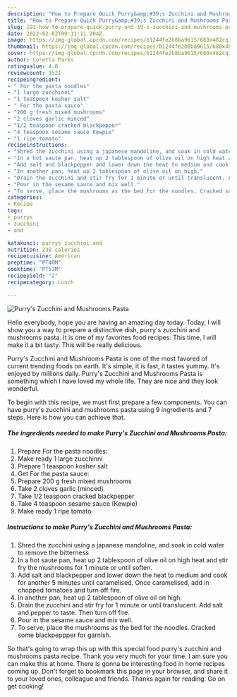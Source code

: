 ```yaml
---
description: "How to Prepare Quick Purry&amp;#39;s Zucchini and Mushrooms Pasta"
title: "How to Prepare Quick Purry&amp;#39;s Zucchini and Mushrooms Pasta"
slug: 191-how-to-prepare-quick-purry-and-39-s-zucchini-and-mushrooms-pasta
date: 2022-02-02T09:11:11.204Z
image: https://img-global.cpcdn.com/recipes/b1244fe2b8ba9615/680x482cq70/purrys-zucchini-and-mushrooms-pasta-recipe-main-photo.jpg
thumbnail: https://img-global.cpcdn.com/recipes/b1244fe2b8ba9615/680x482cq70/purrys-zucchini-and-mushrooms-pasta-recipe-main-photo.jpg
cover: https://img-global.cpcdn.com/recipes/b1244fe2b8ba9615/680x482cq70/purrys-zucchini-and-mushrooms-pasta-recipe-main-photo.jpg
author: Loretta Parks
ratingvalue: 4.8
reviewcount: 9521
recipeingredient:
- " For the pasta noodles"
- "1 large zucchinni"
- "1 teaspoon kosher salt"
- " For the pasta sauce"
- "200 g fresh mixed mushrooms"
- "2 cloves garlic minced"
- "1/2 teaspoon cracked blackpepper"
- "4 teaspoon sesame sauce Kewpie"
- "1 ripe tomato"
recipeinstructions:
- "Shred the zucchini using a japanese mandoline, and soak in cold water to remove the bitterness"
- "In a hot saute pan, heat up 2 tablespoon of olive oil on high heat and stir fry the mushrooms for 1 minute or until soften."
- "Add salt and blackpepper and lower down the heat to medium and cook for another 5 minutes until caramelised. Once caramelised, add in chopped tomatoes and turn off fire."
- "In another pan, heat up 2 tablespoon of olive oil on high."
- "Drain the zucchini and stir fry for 1 minute or until translucent. Add salt and pepper to taste. Then turn off fire."
- "Pour in the sesame sauce and mix well."
- "To serve, place the mushrooms as the bed for the noodles. Cracked some blackpeppper for garnish."
categories:
- Recipe
tags:
- purrys
- zucchini
- and

katakunci: purrys zucchini and 
nutrition: 238 calories
recipecuisine: American
preptime: "PT40M"
cooktime: "PT57M"
recipeyield: "2"
recipecategory: Lunch

---
```



![Purry&#39;s Zucchini and Mushrooms Pasta](https://img-global.cpcdn.com/recipes/b1244fe2b8ba9615/680x482cq70/purrys-zucchini-and-mushrooms-pasta-recipe-main-photo.jpg)

Hello everybody, hope you are having an amazing day today. Today, I will show you a way to prepare a distinctive dish, purry&#39;s zucchini and mushrooms pasta. It is one of my favorites food recipes. This time, I will make it a bit tasty. This will be really delicious.



Purry&#39;s Zucchini and Mushrooms Pasta is one of the most favored of current trending foods on earth. It's simple, it is fast, it tastes yummy. It's enjoyed by millions daily. Purry&#39;s Zucchini and Mushrooms Pasta is something which I have loved my whole life. They are nice and they look wonderful.


To begin with this recipe, we must first prepare a few components. You can have purry&#39;s zucchini and mushrooms pasta using 9 ingredients and 7 steps. Here is how you can achieve that.

<!--inarticleads1-->

##### The ingredients needed to make Purry&#39;s Zucchini and Mushrooms Pasta:

1. Prepare  For the pasta noodles:
1. Make ready 1 large zucchinni
1. Prepare 1 teaspoon kosher salt
1. Get  For the pasta sauce:
1. Prepare 200 g fresh mixed mushrooms
1. Take 2 cloves garlic (minced)
1. Take 1/2 teaspoon cracked blackpepper
1. Take 4 teaspoon sesame sauce (Kewpie)
1. Make ready 1 ripe tomato




<!--inarticleads2-->

##### Instructions to make Purry&#39;s Zucchini and Mushrooms Pasta:

1. Shred the zucchini using a japanese mandoline, and soak in cold water to remove the bitterness
1. In a hot saute pan, heat up 2 tablespoon of olive oil on high heat and stir fry the mushrooms for 1 minute or until soften.
1. Add salt and blackpepper and lower down the heat to medium and cook for another 5 minutes until caramelised. Once caramelised, add in chopped tomatoes and turn off fire.
1. In another pan, heat up 2 tablespoon of olive oil on high.
1. Drain the zucchini and stir fry for 1 minute or until translucent. Add salt and pepper to taste. Then turn off fire.
1. Pour in the sesame sauce and mix well.
1. To serve, place the mushrooms as the bed for the noodles. Cracked some blackpeppper for garnish.




So that's going to wrap this up with this special food purry&#39;s zucchini and mushrooms pasta recipe. Thank you very much for your time. I am sure you can make this at home. There is gonna be interesting food in home recipes coming up. Don't forget to bookmark this page in your browser, and share it to your loved ones, colleague and friends. Thanks again for reading. Go on get cooking!
